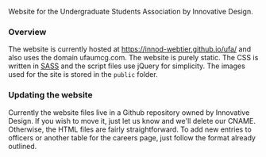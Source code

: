 Website for the Undergraduate Students Association by Innovative Design.

### Overview
The website is currently hosted at <https://innod-webtier.github.io/ufa/> and also uses the domain ufaumcg.com. The website is purely static. The CSS is written in [SASS](http://sass-lang.com/) and the script files use jQuery for simplicity. The images used for the site is stored in the `public` folder.

### Updating the website
Currently the website files live in a Github repository owned by Innovative Design. If you wish to move it, just let us know and we'll delete our CNAME. Otherwise, the HTML files are fairly straightforward. To add new entries to officers or another table for the careers page, just follow the format already outlined. 
